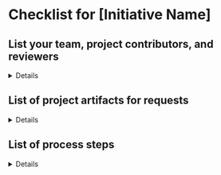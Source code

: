 # Checklist for [Initiative Name]

## List your team, project contributors, and reviewers
<details>

### Product Team
- OCTO-DE Product Lead: Premal Shah
- Product Manager: Mary Wang
- FE Engineer: Rachel Eiting
- BE Engineer: Bryan Alexander
- Designer: Brian Wilke
- Researcher: Rachael Penfil, Steven Straily
- Slack channel: #ivc-forms
- GitHub tag: 

</details>

## List of project artifacts for requests

<details>

- Project epic #
- [Product outline]
- Whiteboard sketch or other lo-fi prototypes or wireframes
- User flows
- Research plan 
- Conversation guide
- North Star and KPIs for the product
- Authenticated test-user logins, when applicable. **_Do not put staging credentials in your va.gov-team ticket; store or reference them in a .md file in the va.gov-team-sensitive repository_**
- Product URL(s)
     - va.gov/
- Use cases
- Finalized design prototype or mockup
- Regression test plans
- TestRail 
     - Test cases
     - Test plans
- Accessibility Testing ticket
- Technical diagrams (architecture diagram, sequence diagram)
- Any new publicly-exposed endpoints
- Any new interactions with dependent VA backends
- Release plan
- Product guide for contact center

</details>
     
## List of process steps

<details>


- [ ] Discovery
     - [ ] Does the solution require engagement with downstream system
          - [ ] Is there a data change, and can the downstream system accept the data?
- [x] **Create Epic to identify the problem and solution**
- [ ] Create corresponding stories to align with the work needed (start with this list!)
- [x] Initial design
     - [x] Lo-Fi design ideas
     - [x] Presentation and agreement with the team on direction
          - [x] Confirm Frontend and Backend efforts
     - [ ] Presentation to Stakeholders and downstream system representatives
- [x] **Submit Collaboration Cycle request ticket**
- [x] **Schedule Design Intent review - Refer back to the initial Collaboration Cycle Request ticket**
     - [x] Present design and obtain feedback
- [x] **Request Content & IA review - Refer back to the initial Collaboration Cycle Request ticket**
- [ ] Finalize design with feedback
     - [ ] Present to team, stakeholders and any other interested parties
- [x] Create prototype or basic working functionality in environments
     - [ ] The team can determine the best path, used for research
- [x] Create Research Plan and Conversation Guide
- [x] **Schedule Midpoint Review - Refer back to the initial Collaboration Cycle Request ticket**
- [x] **Request Research Review - Refer back to the initial Collaboration Cycle Request ticket**
- [x] Schedule research sessions with Perigean
- [x] Conduct research sessions
     - [x] Synthesize research findings
     - [ ] Review findings with the team
     - [ ] Make any necessary tickets/changes for design
- [ ] **Create Use Cases**
     - [ ] **Identify test users**
- [ ] **Create Release Plan**
- [ ] Complete development
     - [ ] Engineers work with Designers on any questions/clarifications
     - [ ] Present to team for validation
     - [ ] Present to Stakeholders for validation
- [ ] **Engage downstream system team for End-to-End QA coordination**
     - [ ] **Create E2E use cases and document results**
     - [ ] **Obtain signoff from downstream system team**
- [ ] **Request Analytics review - Refer back to the initial Collaboration Cycle Request ticket**
- [ ] Complete QA and Accessibility QA
     - [ ] Complete QA with feature toggle enabled and disabled to confirm toggle effectiveness (Reference [Testing process notes](https://github.com/department-of-veterans-affairs/va.gov-team/blob/master/products/health-care/application/va-application/10-10EZ%20Form/Testing%20with%20the%20Feature%20Toggle.md))
     - [ ] [Accessbility QA ticket template](https://github.com/department-of-veterans-affairs/va.gov-team/issues/new?assignees=briandeconinck&labels=a11y-testing&template=a11y-testing.yaml&title=Accessibility+Testing+for+%5BTeam+Name%2C+Product+Name%2C+Feature+Name%5D)
- [ ] **Request Staging Review - Refer back to the initial Collaboration Cycle Request ticket**
     - [ ] **Review findings with the team**
     - [ ] **Create tickets for work to be completed before launch**
- [ ] Create Usability and/or UAT research plan and conversation guide
- [ ] **Request Research Plan review**
- [ ] Schedule Usability/UAT sessions with Perigean
- [ ] Conduct Usability/UAT sessions
     - [ ] Synthesize research findings, if needed (not usually needed for UAT)
     - [ ] Review findings with the team
     - [ ] Make any necessary tickets/changes for design and/or development
- [ ] Complete any Design and/or Development work from Usability/UAT sessions
- [ ] Update Error matrix documentation with any new error states
- [ ] Update any FE and/or BE Engineering documentation
- [ ] **Request Privacy, Security, Infrastructure readiness review - Refer back to the initial Collaboration Cycle Request ticket**
- [ ] **Update Contact Center guide**
- [ ] **Submit Contact Center guide review ticket**
- [ ] **Update Release Plan**
     - [ ] **Include E2E test results & signoff**
- [ ] **Schedule or close all remaining tickets**
     - **Some tickets may be backlogged for future work, as they were not required to launch**
- [ ] **Review this checklist for any missing artifacts**
- [ ] **Review the [Product Development Checklist](https://depo-platform-documentation.scrollhelp.site/collaboration-cycle/product-development-checklist)**
- [ ] **Conduct Launch Go/No Go with the team**
     - [ ] **Review this checklist**
     - [ ] **Review Release Plan**
- [ ] **Launch in a phased manner, according to Release Plan**
- [ ] **Continuous check-ins with downstream system**
- [ ] Conduct Usability/UAT sessions
     - [ ] Synthesize research findings, if needed (not usually needed for UAT)
     - [ ] Review findings with the team
     - [ ] Make any necessary tickets for design and/or development
- [ ] Impact review session to present the impact that the change has had on the product (~1 month after 100% launch)


</details>
